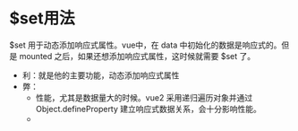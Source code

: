 # $set用法
$set 用于动态添加响应式属性。vue中，在 data 中初始化的数据是响应式的。但是 mounted 之后，如果还想添加响应式属性，这时候就需要 $set 了。  
- 利：就是他的主要功能，动态添加响应式属性
- 弊：
    - 性能，尤其是数据量大的时候。vue2 采用递归遍历对象并通过 Object.defineProperty 建立响应式数据关系，会十分影响性能。
    - 